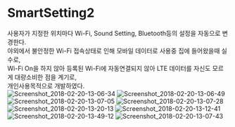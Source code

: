 # SmartSetting2
사용자가 지정한 위치마다 Wi-Fi, Sound Setting, Bluetooth등의 설정을 자동으로 변경한다.</br>
야외에서 불안정한 Wi-Fi 접속상태로 인해 모바일 데이터로 사용중 집에 들어왔을때 실수로,</br>
Wi-Fi On을 하지 않아 등록된 Wi-Fi에 자동연결되지 않아 LTE 데이터를 자신도 모르게 대량소비한 점을 계기로,</br>
개인사용목적으로 개발하였다.</br>
![Screenshot_2018-02-20-13-06-34](https://user-images.githubusercontent.com/8287502/151957008-23cef5a8-5161-4961-987d-a8e603f0bae6.png)
![Screenshot_2018-02-20-13-06-49](https://user-images.githubusercontent.com/8287502/151957012-c7b504d7-9cc6-44ff-903f-d7a9fbf9659a.png)
![Screenshot_2018-02-20-13-07-05](https://user-images.githubusercontent.com/8287502/151957014-aa9aeb1b-0911-42ff-abc9-a0971555c854.png)
![Screenshot_2018-02-20-13-07-28](https://user-images.githubusercontent.com/8287502/151957017-d283b3ba-c8db-450b-a7e0-1b40def5205c.png)
![Screenshot_2018-02-20-13-20-13](https://user-images.githubusercontent.com/8287502/151957019-ec4d698f-fce3-4a59-b662-69ceae30e87a.png)
![Screenshot_2018-02-20-13-12-41](https://user-images.githubusercontent.com/8287502/151957023-75373e2d-0984-42e2-a7e7-72ff7e9aa7df.png)
![Screenshot_2018-02-20-13-49-12](https://user-images.githubusercontent.com/8287502/151957026-0bad41b3-9316-4644-b971-69060218602f.png)
![Screenshot_2018-02-20-13-07-43](https://user-images.githubusercontent.com/8287502/151957027-870a25f0-c181-4975-b746-d7f19e76432e.png)

